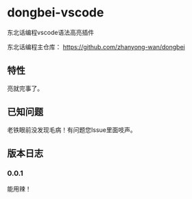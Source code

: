 # dongbei-vscode

东北话编程vscode语法高亮插件

东北话编程主仓库： https://github.com/zhanyong-wan/dongbei

## 特性

亮就完事了。

## 已知问题

老铁眼前没发现毛病！有问题您Issue里面吱声。

## 版本日志

### 0.0.1

能用辣！